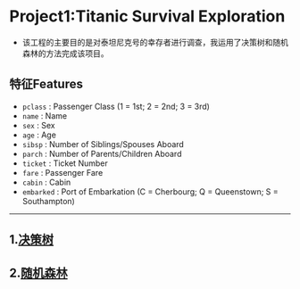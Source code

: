# Project1:Titanic Survival Exploration
* 该工程的主要目的是对泰坦尼克号的幸存者进行调查，我运用了决策树和随机森林的方法完成该项目。
## **特征Features**
- `pclass` : Passenger Class (1 = 1st; 2 = 2nd; 3 = 3rd)
- `name` : Name
- `sex` : Sex
- `age` : Age
- `sibsp` : Number of Siblings/Spouses Aboard
- `parch` : Number of Parents/Children Aboard
- `ticket` : Ticket Number
- `fare` : Passenger Fare
- `cabin` : Cabin
- `embarked` : Port of Embarkation (C = Cherbourg; Q = Queenstown; S = Southampton)
------------------------------------------------------------------------------------------------------
## 1.[决策树](titanic_survival_exploration1.ipynb)

## 2.[随机森林](titanic_survival_exploration2.ipynb)
